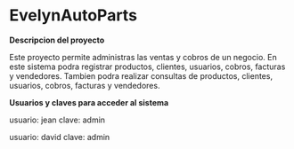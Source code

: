 # EvelynAutoParts

**Descripcion del proyecto**

Este proyecto permite administras las ventas y cobros de un negocio.
En este sistema podra registrar productos, clientes, usuarios, cobros, facturas y vendedores.
Tambien podra realizar consultas de productos, clientes, usuarios, cobros, facturas y vendedores.


**Usuarios y claves para acceder al sistema**

usuario: jean
clave: admin

usuario: david
clave: admin
